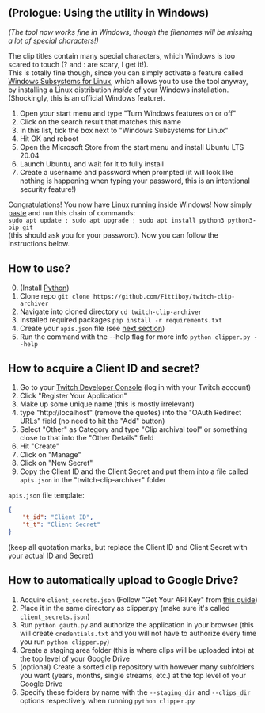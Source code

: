 ## (Prologue: Using the utility in Windows)
*(The tool now works fine in Windows, though the filenames will be missing a lot of special characters!)*  

The clip titles contain many special characters, which Windows is too scared to touch (? and : are scary, I get it!).  
This is totally fine though, since you can simply activate a feature called [Windows Subsystems for Linux](https://docs.microsoft.com/en-us/windows/wsl/),
which allows you to use the tool anyway,
by installing a Linux distribution *inside* of your Windows installation. (Shockingly, this is an official Windows feature).
1. Open your start menu and type "Turn Windows features on or off"
2. Click on the search result that matches this name
3. In this list, tick the box next to "Windows Subsystems for Linux"
4. Hit OK and reboot
5. Open the Microsoft Store from the start menu and install Ubuntu LTS 20.04
6. Launch Ubuntu, and wait for it to fully install
7. Create a username and password when prompted (it will look like nothing is happening when typing your password, this is an intentional security feature!)

Congratulations! You now have Linux running inside Windows!
Now simply [paste](https://devblogs.microsoft.com/commandline/copy-and-paste-arrives-for-linuxwsl-consoles/)
and run this chain of commands:  
`sudo apt update ; sudo apt upgrade ; sudo apt install python3 python3-pip git`  
(this should ask you for your password).
Now you can follow the instructions below.

## How to use?
0. (Install [Python](https://www.python.org/downloads/))
1. Clone repo `git clone https://github.com/Fittiboy/twitch-clip-archiver`
2. Navigate into cloned directory `cd twitch-clip-archiver`
3. Installed required packages `pip install -r requirements.txt`
4. Create your `apis.json` file (see [next section](#how-to-acquire-a-client-id-and-secret))
5. Run the command with the --help flag for more info `python clipper.py --help`

## How to acquire a Client ID and secret?
1. Go to your [Twitch Developer Console](https://dev.twitch.tv/console/apps) (log in with your Twitch account)
2. Click "Register Your Application"
3. Make up some unique name (this is mostly irrelevant)
4. type "http://localhost" (remove the quotes) into the "OAuth Redirect URLs" field (no need to hit the "Add" button)
5. Select "Other" as Category and type "Clip archival tool" or something close to that into the "Other Details" field
6. Hit "Create"
7. Click on "Manage"
8. Click on "New Secret"
9. Copy the Client ID and the Client Secret and put them into a file called `apis.json` in the "twitch-clip-archiver" folder  

`apis.json` file template:
```json
{
    "t_id": "Client ID",
    "t_t": "Client Secret"
}
```
(keep all quotation marks, but replace the Client ID and Client Secret with your actual ID and Secret)

## How to automatically upload to Google Drive?
1. Acquire `client_secrets.json` (Follow "Get Your API Key" from [this guide](https://medium.com/analytics-vidhya/how-to-connect-google-drive-to-python-using-pydrive-9681b2a14f20))
2. Place it in the same directory as clipper.py (make sure it's called `client_secrets.json`)
3. Run `python gauth.py` and authorize the application in your browser (this will create `credentials.txt` and you will not have to authorize every time you run `python clipper.py`)
4. Create a staging area folder (this is where clips will be uploaded into) at the top level of your Google Drive
5. (optional) Create a sorted clip repository with however many subfolders you want (years, months, single streams, etc.) at the top level of your Google Drive
6. Specify these folders by name with the `--staging_dir` and `--clips_dir` options respectively when running `python clipper.py`
